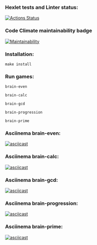 ### Hexlet tests and Linter status:

[![Actions Status](https://github.com/onlydisco/frontend-project-44/workflows/hexlet-check/badge.svg)](https://github.com/onlydisco/frontend-project-44/actions)

### Code Climate maintainability badge

[![Maintainability](https://api.codeclimate.com/v1/badges/16e3545ae126c7533e7a/maintainability)](https://codeclimate.com/github/onlydisco/frontend-project-44/maintainability)

### Installation:

    make install

### Run games:

    brain-even

    brain-calc

    brain-gcd

    brain-progression

    brain-prime

### Asciinema brain-even:

[![asciicast](https://asciinema.org/a/526965.svg)](https://asciinema.org/a/526965)

### Asciinema brain-calc:

[![asciicast](https://asciinema.org/a/526967.svg)](https://asciinema.org/a/526967)

### Asciinema brain-gcd:

[![asciicast](https://asciinema.org/a/526968.svg)](https://asciinema.org/a/526968)

### Asciinema brain-progression:

[![asciicast](https://asciinema.org/a/526969.svg)](https://asciinema.org/a/526969)

### Asciinema brain-prime:

[![asciicast](https://asciinema.org/a/526970.svg)](https://asciinema.org/a/526970)
